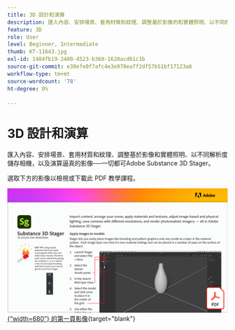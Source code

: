 ```yaml
---
title: 3D 設計和演算
description: 匯入內容、安排場景、套用材質和紋理、調整基於影像的和實體照明、以不同的解析度儲存相機，以及演算逼真的影像
feature: 3D
role: User
level: Beginner, Intermediate
thumb: KT-11643.jpg
exl-id: 1404fb19-2400-4523-b360-1620acd61c1b
source-git-commit: e39efe0f7afc4e3e970ea7f2df57b51bf17123a6
workflow-type: tm+mt
source-wordcount: '78'
ht-degree: 0%

---
```


# 3D 設計和演算

匯入內容、安排場景、套用材質和紋理、調整基於影像和實體照明、以不同解析度儲存相機，以及演算逼真的影像──一切都可Adobe Substance 3D Stager。

選取下方的影像以檢視或下載此 PDF 教學課程。

[![教學課程](assets/Substance3DStager.png){“width=680”} 的第一頁影像](assets/Adobe-Substance-Stager.pdf){target="blank"}
